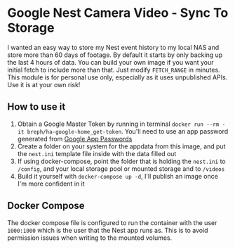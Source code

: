 # Google Nest Camera Video - Sync To Storage

I wanted an easy way to store my Nest event history to my local NAS and store more than 60 days of footage. By default it starts by only backing up the last 4 hours of data. You can build your own image if you want your initial fetch to include more than that. Just modify `FETCH_RANGE` in minutes.
This module is for personal use only, especially as it uses unpublished APIs. Use it is at your own risk!

## How to use it

1. Obtain a Google Master Token by running in terminal `docker run --rm -it breph/ha-google-home_get-token`. You'll need to use an app password generated from [Google App Passwords](https://myaccount.google.com/apppasswords)
2. Create a folder on your system for the appdata from this image, and put the `nest.ini` template file inside with the data filled out
3. If using docker-compose, point the folder that is holding the `nest.ini` to `/config`, and your local storage pool or mounted storage and to `/videos`
4. Build it yourself with `docker-compose up -d`, I'll publish an image once I'm more confident in it

## Docker Compose

The docker compose file is configured to run the container with the user `1000:1000` which is the user that the Nest app runs as. This is to avoid permission issues when writing to the mounted volumes.

